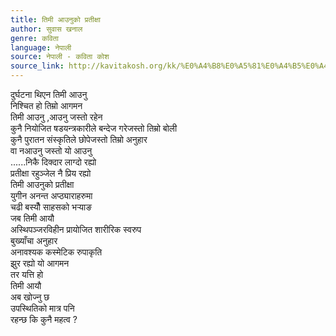 ```yaml
---
title: तिमी आउनुको प्रतीक्षा
author: सुवास खनाल
genre: कविता
language: नेपाली
source: नेपाली - कविता कोश
source_link: http://kavitakosh.org/kk/%E0%A4%B8%E0%A5%81%E0%A4%B5%E0%A4%BE%E0%A4%B8_%E0%A4%96%E0%A4%A8%E0%A4%BE%E0%A4%B2
---
```


दुर्घटना थिएन तिमी आउनु  
निश्चित हो तिम्रो आगमन  
तिमी आउनु ,आउनु जस्तो रहेन  
कुनै नियोजित षडयन्त्रकारीले बन्देज गरेजस्तो तिम्रो बोली  
कुनै पुरातन संस्कृतिले छोपेजस्तो तिम्रो अनुहार  
वा नआउनु जस्तो यो आउनु  
......निकै दिक्दार लाग्दो रह्यो  
प्रतीक्षा रहुञ्जेल नै प्रिय रह्यो  
तिमी आउनुको प्रतीक्षा  
युगीन अनन्त अप्ठ्याराहरुमा  
चढी बस्यौँ साहसको भर्‍याङ  
जब तिमी आयौ  
अस्थिपञ्जरविहीन प्रायोजित शारीरिक स्वरुप  
बुख्याँचा अनुहार  
अनावश्यक कस्मेटिक रुपाकृति  
झुर रह्यो यो आगमन  
तर यत्ति हो  
तिमी आयौ  
अब खोज्नु छ  
उपस्थितिको मात्र पनि  
रहन्छ कि कुनै महत्व ?
